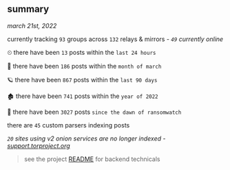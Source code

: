 
## summary
_march 21st, 2022_

currently tracking `93` groups across `132` relays & mirrors - _`49` currently online_

⏲ there have been `13` posts within the `last 24 hours`

🦈 there have been `186` posts within the `month of march`

🪐 there have been `867` posts within the `last 90 days`

🏚 there have been `741` posts within the `year of 2022`

🦕 there have been `3027` posts `since the dawn of ransomwatch`

there are `45` custom parsers indexing posts

_`20` sites using v2 onion services are no longer indexed - [support.torproject.org](https://support.torproject.org/onionservices/v2-deprecation/)_

> see the project [README](https://github.com/thetanz/ransomwatch#ransomwatch--) for backend technicals
